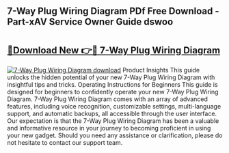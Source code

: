 ## 7-Way Plug Wiring Diagram PDf Free Download - Part-xAV Service Owner Guide dswoo

# <h2><a href="http://dfiomnb.blite.top/?on=7-Way+Plug+Wiring+Diagram">🔗Download New 👉🔴 7-Way Plug Wiring Diagram</a></h2>

[![7-Way Plug Wiring Diagram download](https://i.imgur.com/lujVjoI.png)](http://dfiomnb.blite.top/?on=7-Way+Plug+Wiring+Diagram)
Product Insights This guide unlocks the hidden potential of your new 7-Way Plug Wiring Diagram with insightful tips and tricks. Operating Instructions for Beginners This guide is designed for beginners to confidently operate your new 7-Way Plug Wiring Diagram. 7-Way Plug Wiring Diagram comes with an array of advanced features, including voice recognition, customizable settings, multi-language support, and automatic backups, all accessible through the user interface. Our expectation is that the 7-Way Plug Wiring Diagram has been a valuable and informative resource in your journey to becoming proficient in using your new gadget. Should you need any assistance or clarification, please do not hesitate to contact our support team.
